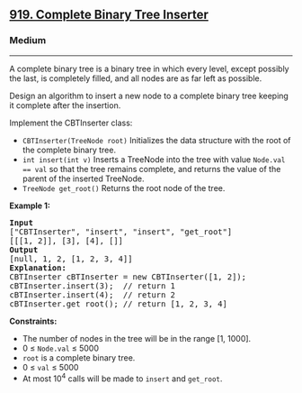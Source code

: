 <h2><a href="https://leetcode.com/problems/complete-binary-tree-inserter">919. Complete Binary Tree Inserter</a></h2>
<h3>Medium</h3>
<hr>
<p>A complete binary tree is a binary tree in which every level, except possibly the last, is completely filled, and all nodes are as far left as possible.</p>
<p>Design an algorithm to insert a new node to a complete binary tree keeping it complete after the insertion.</p>
<p>Implement the CBTInserter class:</p>
<ul>
<li><code>CBTInserter(TreeNode root)</code> Initializes the data structure with the root of the complete binary tree.</li>
<li><code>int insert(int v)</code> Inserts a TreeNode into the tree with value <code>Node.val == val</code> so that the tree remains complete, and returns the value of the parent of the inserted TreeNode.</li>
<li><code>TreeNode get_root()</code> Returns the root node of the tree.</li>
</ul>
<p><strong>Example 1:</strong></p>
<pre>
<strong>Input</strong>
["CBTInserter", "insert", "insert", "get_root"]
[[[1, 2]], [3], [4], []]
<strong>Output</strong>
[null, 1, 2, [1, 2, 3, 4]]
<strong>Explanation:</strong>
CBTInserter cBTInserter = new CBTInserter([1, 2]);
cBTInserter.insert(3);  // return 1
cBTInserter.insert(4);  // return 2
cBTInserter.get_root(); // return [1, 2, 3, 4]
</pre>
<p><strong>Constraints:</strong></p>
<ul>
<li>The number of nodes in the tree will be in the range [1, 1000].</li>
<li>0 ≤ <code>Node.val</code> ≤ 5000</li>
<li><code>root</code> is a complete binary tree.</li>
<li>0 ≤ <code>val</code> ≤ 5000</li>
<li>At most 10<sup>4</sup> calls will be made to <code>insert</code> and <code>get_root</code>.</li>
</ul>
